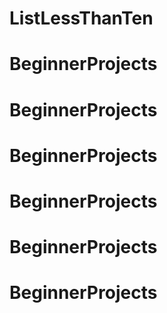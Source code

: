 # ListLessThanTen
# BeginnerProjects
# BeginnerProjects
# BeginnerProjects
# BeginnerProjects
# BeginnerProjects
# BeginnerProjects
